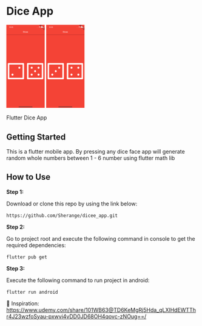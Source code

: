 # Dice App

<img  src="dice1.png" alt="dice1" width="20%"/>
<img  src="dice2.png" alt="dice2" width="20%"/>

Flutter Dice App

## Getting Started
This is a flutter mobile app. By pressing any dice face  app will generate random whole numbers between 1 - 6 number using flutter math lib
## How to Use 

**Step 1:**

Download or clone this repo by using the link below:

```
https://github.com/Sherange/dicee_app.git
```

**Step 2:**

Go to project root and execute the following command in console to get the required dependencies: 

```
flutter pub get 
```

**Step 3:**

Execute the following command to run project in android:

```
flutter run android
```
📌 Inspiration: https://www.udemy.com/share/101WB63@TD6KeMgRj5Hda_qLXlHdEWTThr4J23wzfoSyau-pxwvi4vDD0JD68OH4qovc-zNOug==/

